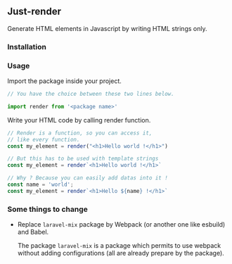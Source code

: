 ## Just-render

Generate HTML elements in Javascript by writing HTML strings only.

### Installation

### Usage

Import the package inside your project.


```js
// You have the choice between these two lines below.

import render from '<package name>'
```

Write your HTML code by calling render function.

```js
// Render is a function, so you can access it,
// like every function.
const my_element = render("<h1>Hello world !</h1>")

// But this has to be used with template strings
const my_element = render`<h1>Hello world !</h1>`

// Why ? Because you can easily add datas into it !
const name = 'world';
const my_element = render`<h1>Hello ${name} !</h1>`
```

### Some things to change

* Replace `laravel-mix` package by Webpack (or another one like esbuild) and Babel.
  
    The package `laravel-mix` is a package which permits to use webpack without adding configurations (all are already prepare by the package).
